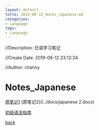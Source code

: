 ```yaml
---
layout: default
totle: 2019-08-12_Notes_Japanese.md
categories:
- Language
tags:
- Language
---
```

//Description: 日语学习笔记

//Create Date: 2019-08-12 23:12:34

//Author: channy

# Notes_Japanese

[原笔记1](/../docs/japanese.docx)
[原笔记2](/../docs/japanese 2.docx)

[初级语法指南](http://res.wokanxing.info/jpgramma/index.html)

[back](./)

